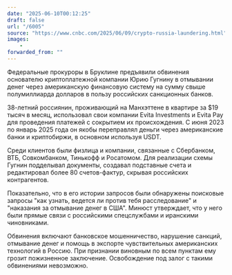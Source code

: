 ```yaml
---
date: "2025-06-10T00:12:25"
draft: false
url: "/6005"
source: "https://www.cnbc.com/2025/06/09/crypto-russia-laundering.html"
images:
    -
forwarded_from: ""
---
```


Федеральные прокуроры в Бруклине предъявили обвинения основателю криптоплатежной компании Юрию Гугнину в отмывании денег через американскую финансовую систему на сумму свыше полумиллиарда долларов в пользу российских санкционных банков.

38-летний россиянин, проживающий на Манхэттене в квартире за $19 тысяч в месяц, использовал свои компании Evita Investments и Evita Pay для проведения платежей с сокрытием их происхождения. С июня 2023 по январь 2025 года он якобы переправлял деньги через американские банки и криптобиржи, в основном используя USDT.

Среди клиентов были физлица и компании, связанные с Сбербанком, ВТБ, Совкомбанком, Тинькофф и Росатомом. Для реализации схемы Гугнин подделывал документы, создавал подставные счета и редактировал более 80 счетов-фактур, скрывая российских контрагентов.

Показательно, что в его истории запросов были обнаружены поисковые запросы "как узнать, ведется ли против тебя расследование" и "наказания за отмывание денег в США". Минюст утверждает, что у него были прямые связи с российскими спецслужбами и иранскими чиновниками.

Обвинения включают банковское мошенничество, нарушение санкций, отмывание денег и помощь в экспорте чувствительных американских технологий в Россию. При признании виновным по всем пунктам ему грозит пожизненное заключение. Освобождение под залог с такими обвинениями невозможно.
